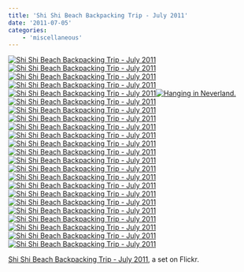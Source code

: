 ```yaml
---
title: 'Shi Shi Beach Backpacking Trip - July 2011'
date: '2011-07-05'
categories:
    - 'miscellaneous'
---
```


[![Shi Shi Beach Backpacking Trip - July 2011](https://farm6.static.flickr.com/5040/5905295582_a3194362d1_s.jpg)](https://www.flickr.com/photos/brianbehrens/5905295582/in/set-72157627122501188/ 'Shi Shi Beach Backpacking Trip - July 2011')[![Shi Shi Beach Backpacking Trip - July 2011](https://farm7.static.flickr.com/6042/5904694927_7723a2d4a5_s.jpg)](https://www.flickr.com/photos/brianbehrens/5904694927/in/set-72157627122501188/ 'Shi Shi Beach Backpacking Trip - July 2011')[![Shi Shi Beach Backpacking Trip - July 2011](https://farm7.static.flickr.com/6041/5905255190_00bce039cc_s.jpg)](https://www.flickr.com/photos/brianbehrens/5905255190/in/set-72157627122501188/ 'Shi Shi Beach Backpacking Trip - July 2011')[![Shi Shi Beach Backpacking Trip - July 2011](https://farm6.static.flickr.com/5115/5904697095_f59f4b20ca_s.jpg)](https://www.flickr.com/photos/brianbehrens/5904697095/in/set-72157627122501188/ 'Shi Shi Beach Backpacking Trip - July 2011')[![Shi Shi Beach Backpacking Trip - July 2011](https://farm6.static.flickr.com/5072/5905257404_a29d51853a_s.jpg)](https://www.flickr.com/photos/brianbehrens/5905257404/in/set-72157627122501188/ 'Shi Shi Beach Backpacking Trip - July 2011')[![Hanging in Neverland.](https://farm7.static.flickr.com/6051/5903339158_910c22248d_s.jpg)](https://www.flickr.com/photos/brianbehrens/5903339158/in/set-72157627122501188/ 'Hanging in Neverland.')  
[![Shi Shi Beach Backpacking Trip - July 2011](https://farm6.static.flickr.com/5275/5905258692_8e0004a35d_s.jpg)](https://www.flickr.com/photos/brianbehrens/5905258692/in/set-72157627122501188/ 'Shi Shi Beach Backpacking Trip - July 2011')[![Shi Shi Beach Backpacking Trip - July 2011](https://farm7.static.flickr.com/6028/5905259662_6294d5120c_s.jpg)](https://www.flickr.com/photos/brianbehrens/5905259662/in/set-72157627122501188/ 'Shi Shi Beach Backpacking Trip - July 2011')[![Shi Shi Beach Backpacking Trip - July 2011](https://farm7.static.flickr.com/6057/5905261344_08b43aee99_s.jpg)](https://www.flickr.com/photos/brianbehrens/5905261344/in/set-72157627122501188/ 'Shi Shi Beach Backpacking Trip - July 2011')[![Shi Shi Beach Backpacking Trip - July 2011](https://farm7.static.flickr.com/6001/5904703851_ef3e08a384_s.jpg)](https://www.flickr.com/photos/brianbehrens/5904703851/in/set-72157627122501188/ 'Shi Shi Beach Backpacking Trip - July 2011')[![Shi Shi Beach Backpacking Trip - July 2011](https://farm7.static.flickr.com/6015/5905264866_481063c12f_s.jpg)](https://www.flickr.com/photos/brianbehrens/5905264866/in/set-72157627122501188/ 'Shi Shi Beach Backpacking Trip - July 2011')[![Shi Shi Beach Backpacking Trip - July 2011](https://farm7.static.flickr.com/6025/5905266226_0ebee691b0_s.jpg)](https://www.flickr.com/photos/brianbehrens/5905266226/in/set-72157627122501188/ 'Shi Shi Beach Backpacking Trip - July 2011')  
[![Shi Shi Beach Backpacking Trip - July 2011](https://farm6.static.flickr.com/5238/5905267568_3fd0588362_s.jpg)](https://www.flickr.com/photos/brianbehrens/5905267568/in/set-72157627122501188/ 'Shi Shi Beach Backpacking Trip - July 2011')[![Shi Shi Beach Backpacking Trip - July 2011](https://farm6.static.flickr.com/5271/5905268962_e2e6c304dc_s.jpg)](https://www.flickr.com/photos/brianbehrens/5905268962/in/set-72157627122501188/ 'Shi Shi Beach Backpacking Trip - July 2011')[![Shi Shi Beach Backpacking Trip - July 2011](https://farm7.static.flickr.com/6051/5904711221_e2f7c84aa3_s.jpg)](https://www.flickr.com/photos/brianbehrens/5904711221/in/set-72157627122501188/ 'Shi Shi Beach Backpacking Trip - July 2011')[![Shi Shi Beach Backpacking Trip - July 2011](https://farm6.static.flickr.com/5271/5904712645_1c2c398dcc_s.jpg)](https://www.flickr.com/photos/brianbehrens/5904712645/in/set-72157627122501188/ 'Shi Shi Beach Backpacking Trip - July 2011')[![Shi Shi Beach Backpacking Trip - July 2011](https://farm6.static.flickr.com/5071/5904714413_ddb7057bcb_s.jpg)](https://www.flickr.com/photos/brianbehrens/5904714413/in/set-72157627122501188/ 'Shi Shi Beach Backpacking Trip - July 2011')[![Shi Shi Beach Backpacking Trip - July 2011](https://farm7.static.flickr.com/6058/5905274986_9c8725145d_s.jpg)](https://www.flickr.com/photos/brianbehrens/5905274986/in/set-72157627122501188/ 'Shi Shi Beach Backpacking Trip - July 2011')  
[![Shi Shi Beach Backpacking Trip - July 2011](https://farm7.static.flickr.com/6051/5904717423_a5a722e488_s.jpg)](https://www.flickr.com/photos/brianbehrens/5904717423/in/set-72157627122501188/ 'Shi Shi Beach Backpacking Trip - July 2011')[![Shi Shi Beach Backpacking Trip - July 2011](https://farm7.static.flickr.com/6022/5905277772_3e33ea1b56_s.jpg)](https://www.flickr.com/photos/brianbehrens/5905277772/in/set-72157627122501188/ 'Shi Shi Beach Backpacking Trip - July 2011')[![Shi Shi Beach Backpacking Trip - July 2011](https://farm6.static.flickr.com/5319/5904720137_c79bd07825_s.jpg)](https://www.flickr.com/photos/brianbehrens/5904720137/in/set-72157627122501188/ 'Shi Shi Beach Backpacking Trip - July 2011')[![Shi Shi Beach Backpacking Trip - July 2011](https://farm7.static.flickr.com/6053/5904721869_15e096e629_s.jpg)](https://www.flickr.com/photos/brianbehrens/5904721869/in/set-72157627122501188/ 'Shi Shi Beach Backpacking Trip - July 2011')[![Shi Shi Beach Backpacking Trip - July 2011](https://farm6.static.flickr.com/5079/5905282498_42becf4b8c_s.jpg)](https://www.flickr.com/photos/brianbehrens/5905282498/in/set-72157627122501188/ 'Shi Shi Beach Backpacking Trip - July 2011')[![Shi Shi Beach Backpacking Trip - July 2011](https://farm6.static.flickr.com/5317/5905283816_e292740836_s.jpg)](https://www.flickr.com/photos/brianbehrens/5905283816/in/set-72157627122501188/ 'Shi Shi Beach Backpacking Trip - July 2011')

[Shi Shi Beach Backpacking Trip - July 2011](https://www.flickr.com/photos/brianbehrens/sets/72157627122501188/), a set on Flickr.
